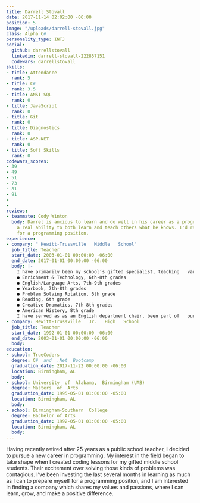 ```yaml
---
title: Darrell Stovall
date: 2017-11-14 02:02:00 -06:00
position: 5
image: "/uploads/darrell-stovall.jpg"
class: Alpha C#
personality_type: INTJ
social:
  github: darrellstovall
  linkedin: darrell-stovall-222857151
  codewars: darrellstovall
skills:
- title: Attendance
  rank: 5
- title: C#
  rank: 3.5
- title: ANSI SQL
  rank: 0
- title: JavaScript
  rank: 0
- title: Git
  rank: 0
- title: Diagnostics
  rank: 0
- title: ASP.NET
  rank: 0
- title: Soft Skills
  rank: 0
codewars_scores:
- 39
- 49
- 51
- 73
- 81
- 91
- 
- 
reviews:
- teammate: Cody Winton
  body: Darrel is anxious to learn and do well in his career as a programmer and possesses
    a real ability to both learn and teach others what he knows. I'd recommend Darrel
    for a programming position.
experience:
- company: " Hewitt-Trussville   Middle   School"
  job_title: Teacher
  start_date: 2003-01-01 00:00:00 -06:00
  end_date: 2017-01-01 00:00:00 -06:00
  body: |-
    I have primarily been my school’s gifted specialist, teaching   various courses and leading a number of activities:
    ● Enrichment & Technology, 6th-8th grades
    ● English/Language Arts, 7th-9th grades
    ● Yearbook, 7th-8th grades
    ● Problem Solving Rotation, 6th grade
    ● Reading, 6th grade
    ● Creative Dramatics, 7th-8th grades
    ● American History, 8th grade
    I have served as as an English department chair, been part of   our school leadership/professional development team and a   system-wide gifted placement team.During the last three years,   I have sponsored the following clubs:Cartooning, Comicon,   Graphic Novels, HTMS Has Talent, and Glee Club. ...Hour of Code... I   coached Scholars Bowl for 20 years, Science Olympiad for 2 years, National Junior Honor Society for 3 years, and our high school’s soccer team for 2 years.
- company: Hewitt-Trussville   Jr.   High   School
  job_title: Teacher
  start_date: 1992-01-01 00:00:00 -06:00
  end_date: 2003-01-01 00:00:00 -06:00
  body: 
education:
- school: TrueCoders
  degree: C#  and  .Net  Bootcamp
  graduation_date: 2017-11-22 00:00:00 -06:00
  location: Birmingham, AL
  body: 
- school: University  of  Alabama,  Birmingham (UAB)
  degree: Masters  of  Arts
  graduation_date: 1995-05-01 01:00:00 -05:00
  location: Birmingham, AL
  body: 
- school: Birmingham-Southern  College
  degree: Bachelor of Arts
  graduation_date: 1992-05-01 01:00:00 -05:00
  location: Birmingham, AL
  body: 
---
```


Having recently retired after 25 years as a public school teacher, I decided to   pursue a new career in programming. My interest in the field began to take shape   when I created coding lessons for my gifted middle school students. Their excitement   over solving those kinds of problems was contagious. I’ve been investing the last   several months in learning as much as I can to prepare myself for a programming   position, and I am interested in finding a company which shares my values and   passions, where I can learn, grow, and make a positive difference.